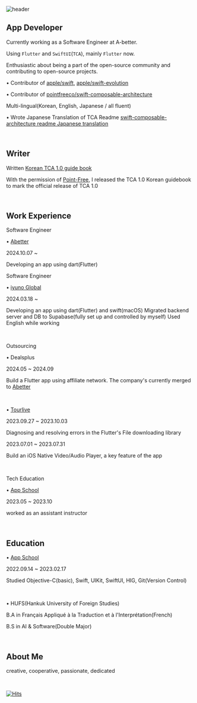 ![header](https://capsule-render.vercel.app/api?type=Waving&text=ACHOO!&color=gradient&fontAlign=83)

App Developer
-------------
Currently working as a Software Engineer at A-better.

Using `Flutter` and `SwiftUI`(`TCA`), mainly `Flutter` now.

Enthusiastic about being a part of the open-source community and contributing to open-source projects.

• Contributor of [apple/swift](https://github.com/apple/swift/pulls?q=author%3AAchoo-kr), [apple/swift-evolution](https://github.com/apple/swift-evolution/pulls?q=author%3AAchoo-kr)

• Contributor of [pointfreeco/swift-composable-architecture](https://github.com/pointfreeco/swift-composable-architecture/pulls?q=author%3AAchoo-kr)

Multi-lingual(Korean, English, Japanese / all fluent)

• Wrote Japanese Translation of TCA Readme [swift-composable-architecture readme Japanese translation](https://gist.github.com/Achoo-kr/2d0712deb77f78b3379551ac7baea3e4)


<br>

Writer
-------------
Written [Korean TCA 1.0 guide book](https://ridibooks.com/books/2773000087)

With the permission of [Point-Free](https://github.com/pointfreeco), I released the TCA 1.0 Korean guidebook to mark the official release of TCA 1.0

<br>

Work Experience
-------------
Software Engineer

• [Abetter](https://www.a-better.co.kr/)

2024.10.07 ~

Developing an app using dart(Flutter)


Software Engineer

• [iyuno Global](https://iyuno.com/)

2024.03.18 ~

Developing an app using dart(Flutter) and swift(macOS)
Migrated backend server and DB to Supabase(fully set up and controlled by myself)
Used English while working

<br>

Outsourcing

• Dealsplus

2024.05 ~ 2024.09

Build a Flutter app using affiliate network. The company's currently merged to [Abetter](https://www.a-better.co.kr/)

<br>

• [Tourlive](https://www.tourlive.co.kr/)

2023.09.27 ~ 2023.10.03

Diagnosing and resolving errors in the Flutter's File downloading library

2023.07.01 ~ 2023.07.31

Build an iOS Native Video/Audio Player, a key feature of the app

<br>

Tech Education

• [App School](https://techit.education/school/kdt-app-3rd)

2023.05 ~ 2023.10

worked as an assistant instructor

<br>

Education
-------------
• [App School](https://techit.education/school/kdt-app-3rd)

2022.09.14 ~ 2023.02.17

Studied Objective-C(basic), Swift, UIKit, SwiftUI, HIG, Git(Version Control)

<br>

• HUFS(Hankuk University of Foreign Studies)

B.A in Français Appliqué à la Traduction et à l'Interprétation(French)

B.S in AI & Software(Double Major)

<br>

About Me
-------------
creative, cooperative, passionate, dedicated

<br>

[![Hits](https://hits.seeyoufarm.com/api/count/incr/badge.svg?url=https%3A%2F%2Fgithub.com%2FAchoo-kr&count_bg=%2379C83D&title_bg=%23555555&icon=&icon_color=%23E7E7E7&title=hits&edge_flat=false)](https://hits.seeyoufarm.com)              

<!--
**Achoo-kr/Achoo-kr** is a ✨ _special_ ✨ repository because its `README.md` (this file) appears on your GitHub profile.

Here are some ideas to get you started:

- 🔭 I’m currently working on ...
- 🌱 I’m currently learning ...
- 👯 I’m looking to collaborate on ...
- 🤔 I’m looking for help with ...
- 💬 Ask me about ...
- 📫 How to reach me: ...
- 😄 Pronouns: ...
- ⚡ Fun fact: ...
-->
